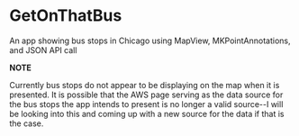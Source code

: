 # GetOnThatBus
An app showing bus stops in Chicago using MapView, MKPointAnnotations, and JSON API call


**NOTE**

Currently bus stops do not appear to be displaying on the map when it is presented. It is possible that the AWS page serving as the data
source for the bus stops the app intends to present is no longer a valid source--I will be looking into this and coming up with a 
new source for the data if that is the case.
